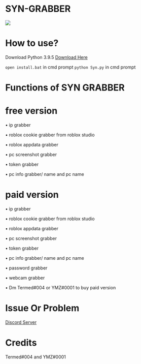 # SYN-GRABBER

<img src="https://media.discordapp.net/attachments/1014901532497551371/1029069967548743820/IMG_7070.gif">

# How to use? 

Download Python 3.9.5
<a href="https://www.python.org/downloads/release/python-395/">Download Here</a> 

```open install.bat``` in cmd prompt
```python Syn.py``` in cmd prompt

# Functions of SYN GRABBER

# free version

• ip grabber

• roblox cookie grabber from roblox studio

• roblox appdata grabber 

• pc screenshot grabber

• token grabber

• pc info grabber/ name and pc name

# paid version

• ip grabber

• roblox cookie grabber from roblox studio

• roblox appdata grabber 

• pc screenshot grabber

• token grabber

• pc info grabber/ name and pc name

• password grabber

• webcam grabber

• Dm Termed#004 or YMZ#0001 to buy paid version

# Issue Or Problem
<a href="https://discord.gg/G7xshauqqp">Discord Server</a> 

# Credits

Termed#004 and YMZ#0001
